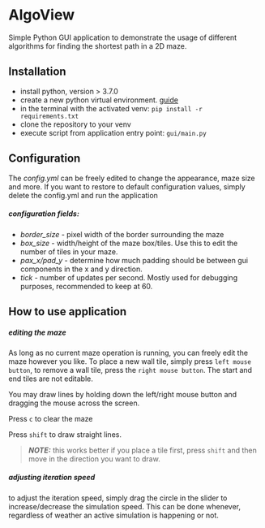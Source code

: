 # AlgoView
Simple Python GUI application to demonstrate the usage of different algorithms for finding the shortest path in a 2D maze.

## Installation
* install python, version > 3.7.0
* create a new python virtual environment. [guide](https://uoa-eresearch.github.io/eresearch-cookbook/recipe/2014/11/26/python-virtual-env/) 
* in the terminal with the activated venv: `pip install -r requirements.txt`
* clone the repository to your venv
* execute script from application entry point: `gui/main.py`

## Configuration
The _config.yml_ can be freely edited to change the appearance, maze size and more. If you want to restore to default configuration values, simply delete the config.yml and run the application
##### configuration fields:
* _border_size_ - pixel width of the border surrounding the maze
* _box_size_ - width/height of the maze box/tiles. Use this to edit the number of tiles in your maze.
* _pax_x/pad_y_ - determine how much padding should be between gui components in the x and y direction.
* _tick_ - number of updates per second. Mostly used for debugging purposes, recommended to keep at 60.

## How to use application
##### editing the maze
As long as no current maze operation is running, you can freely edit the maze however you like. To place a new wall
tile, simply press `left mouse button`, to remove a wall tile, press the `right mouse button`. The start and end tiles 
are not editable.

You may draw lines by holding down the left/right mouse button and dragging the mouse across the screen.

Press `c` to clear the maze

Press `shift` to draw straight lines.  
> **_NOTE:_** this works better if you place a tile first, press `shift` and then move
in the direction you want to draw.

##### adjusting iteration speed
to adjust the iteration speed, simply drag the circle in the slider to increase/decrease the simulation speed. This can 
be done whenever, regardless of weather an active simulation is happening or not.